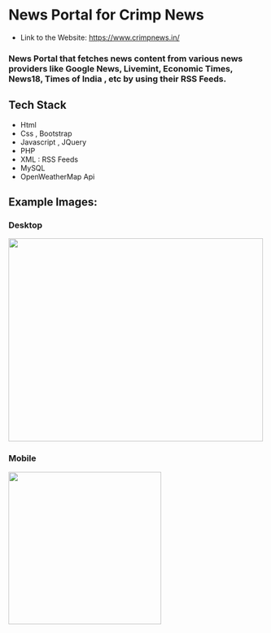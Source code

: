 # News Portal for Crimp News
* Link to the Website: https://www.crimpnews.in/
### News Portal that fetches news content from various news providers like Google News, Livemint, Economic Times, News18, Times of India , etc by using their RSS Feeds.

## Tech Stack
* Html
* Css , Bootstrap
* Javascript , JQuery
* PHP
* XML : RSS Feeds
* MySQL
* OpenWeatherMap Api

## Example Images:

### Desktop
<img src="https://raw.githubusercontent.com/hrithikkothari1234/CrimpNewsPortal/master/images-readme/desktop_view.png" 
width="500" height="400">
### Mobile
<img src="https://raw.githubusercontent.com/hrithikkothari1234/CrimpNewsPortal/master/images-readme/mobile_view.png" 
width="300" height="300">